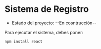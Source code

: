 <h1>Sistema de Registro</h1>

- Estado del proyecto: --En cosntrucción--

Para ejecutar el sistema, debes poner:

```npm install react```
